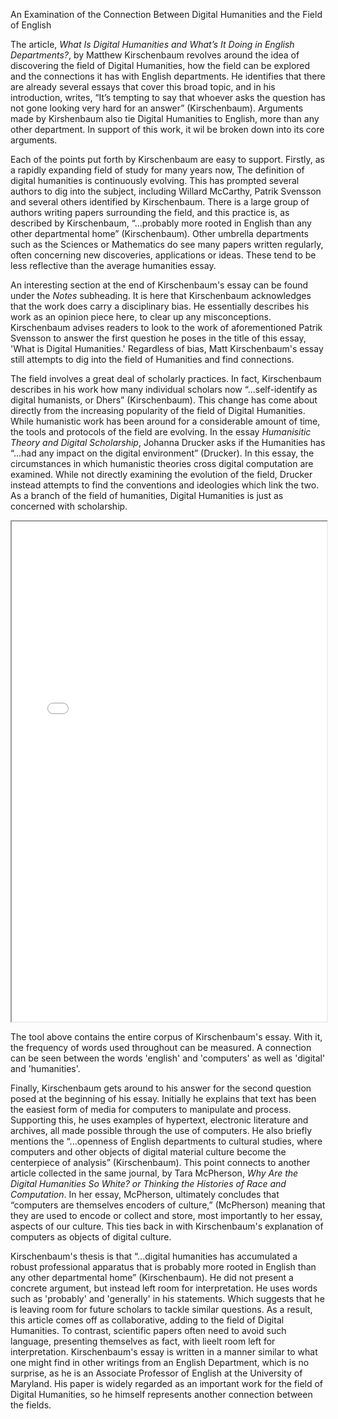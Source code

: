 An Examination of the Connection Between Digital Humanities and the Field of English

   The article, *What Is Digital Humanities and What’s It Doing in English Departments?*, by Matthew Kirschenbaum revolves around the idea of discovering the field of Digital Humanities, how the field can be explored and the connections it has with English departments. He identifies that there are already several essays that cover this broad topic, and in his introduction, writes, “It’s tempting to say that whoever asks the question has not gone looking very hard for an answer” (Kirschenbaum). Arguments made by Kirshenbaum also tie Digital Humanities to English, more than any other department. In support of this work, it wil be broken down into its core arguments.

   Each of the points put forth by Kirschenbaum are easy to support. Firstly, as a rapidly expanding field of study for many years now, The definition of digital humanities is continuously evolving. This has prompted several authors to dig into the subject, including Willard McCarthy, Patrik Svensson and several others identified by Kirschenbaum. There is a large group of authors writing papers surrounding the field, and this practice is, as described by Kirschenbaum, “...probably more rooted in English than any other departmental home” (Kirschenbaum). Other umbrella departments such as the Sciences or Mathematics do see many papers written regularly, often concerning new discoveries, applications or ideas. These tend to be less reflective than the average humanities essay.

   An interesting section at the end of Kirschenbaum's essay can be found under the *Notes* subheading. It is here that Kirschenbaum acknowledges that the work does carry a disciplinary bias. He essentially describes his work as an opinion piece here, to clear up any misconceptions. Kirschenbaum advises readers to look to the work of aforementioned Patrik Svensson to answer the first question he poses in the title of this essay, 'What is Digital Humanities.' Regardless of bias, Matt Kirschenbaum's essay still attempts to dig into the field of Humanities and find connections.

   The field involves a great deal of scholarly practices. In fact, Kirschenbaum describes in his work how many individual scholars now “...self-identify as digital humanists, or Dhers” (Kirschenbaum). This change has come about directly from the increasing popularity of the field of Digital Humanities. While humanistic work has been around for a considerable amount of time, the tools and protocols of the field are evolving. In the essay *Humanisitic Theory and Digital Scholarship*, Johanna Drucker asks if the Humanities has “...had any impact on the digital environment” (Drucker). In this essay, the circumstances in which humanistic theories cross digital computation are examined. While not directly examining the evolution of the field, Drucker instead attempts to find the conventions and ideologies which link the two. As a branch of the field of humanities, Digital Humanities is just as concerned with scholarship.


<iframe style='width: 100%; height: 800px' src='//voyant-tools.org/?query=english&query=computers&query=humanities&query=digital&withDistributions=raw&docIndex=0&mode=document&view=Trends&corpus=1d3aeab69972f4a2ee9100c6da4efe39'>
</iframe>

   The tool above contains the entire corpus of Kirschenbaum's essay. With it, the frequency of words used throughout can be measured. A connection can be seen between the words 'english' and 'computers' as well as 'digital' and 'humanities'.

   Finally, Kirschenbaum gets around to his answer for the second question posed at the beginning of his essay. Initially he explains that text has been the easiest form of media for computers to manipulate and process. Supporting this, he uses examples of hypertext, electronic literature and archives, all made possible through the use of computers. He also briefly mentions the “...openness of English departments to cultural studies, where computers and other objects of digital material culture become the centerpiece of analysis” (Kirschenbaum). This point connects to another article collected in the same journal, by Tara McPherson, *Why Are the Digital Humanities So White? or Thinking the Histories of Race and Computation*. In her essay, McPherson, ultimately concludes that “computers are themselves encoders of culture,” (McPherson) meaning that they are used to encode or collect and store, most importantly to her essay, aspects of our culture. This ties back in with Kirschenbaum's explanation of computers as objects of digital culture.

   Kirschenbaum's thesis is that “...digital humanities has accumulated a robust professional apparatus that is probably more rooted in English than any other departmental home” (Kirschenbaum). He did not present a concrete argument, but instead left room for interpretation. He uses words such as 'probably' and 'generally' in his statements. Which suggests that he is leaving room for future scholars to tackle similar questions. As a result, this article comes off as collaborative, adding to the field of Digital Humanities. To contrast, scientific papers often need to avoid such language, presenting themselves as fact, with lieelt room left for interpretation. Kirschenbaum's essay is written in a manner similar to what one might find in other writings from an English Department, which is no surprise, as he is an Associate Professor of English at the University of Maryland. His paper is widely regarded as an important work for the field of Digital Humanities, so he himself represents another connection between the fields.
